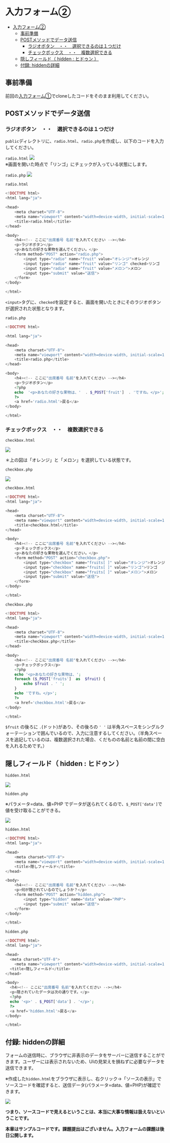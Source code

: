 ﻿# 入力フォーム②

- [入力フォーム②](#入力フォーム)
  - [事前準備](#事前準備)
  - [POSTメソッドでデータ送信](#postメソッドでデータ送信)
    - [ラジオボタン　・・　選択できるのは１つだけ](#ラジオボタン選択できるのは１つだけ)
    - [チェックボックス　・・　複数選択できる](#チェックボックス複数選択できる)
  - [隠しフィールド（ hidden : ヒドゥン ）](#隠しフィールド-hidden--ヒドゥン-)
  - [付録: hiddenの詳細](#付録-hiddenの詳細)

## 事前準備

前回の[入力フォーム①](../http-post-i/README.md)でcloneしたコードをそのまま利用してください。

## POSTメソッドでデータ送信

### ラジオボタン　・・　選択できるのは１つだけ

`public`ディレクトリに、`radio.html`、`radio.php`を作成し、以下のコードを入力してください。

`radio.html`
![](./images/radio_html_display.png)</br>
※画面を開いた時点で「リンゴ」にチェックが入っている状態にします。

`radio.php`
![](./images/radio_php_display.png)

`radio.html`

```php
<!DOCTYPE html>
<html lang="ja">

<head>
    <meta charset="UTF-8">
    <meta name="viewport" content="width=device-width, initial-scale=1.0">
    <title>radio.html</title>
</head>

<body>
    <h4><!-- ここに"出席番号 名前"を入れてください --></h4>
    <p>ラジオボタン</p>
    <p>あなたの好きな果物を選んでください。</p>
    <form method="POST" action="radio.php">
        <input type="radio" name="fruit" value="オレンジ">オレンジ
        <input type="radio" name="fruit" value="リンゴ" checked>リンゴ
        <input type="radio" name="fruit" value="メロン">メロン
        <input type="submit" value="送信">
    </form>
</body>

</html>
```

`<input>`タグに、`checked`を設定すると、画面を開いたときにそのラジオボタンが選択された状態となります。

`radio.php`

```php
<!DOCTYPE html>

<html lang="ja">

<head>
    <meta charset="UTF-8">
    <meta name="viewport" content="width=device-width, initial-scale=1.0">
    <title>radio.php</title>
</head>

<body>
    <h4><!-- ここに"出席番号 名前"を入れてください --></h4>
    <p>ラジオボタン</p>
    <?php
    echo  '<p>あなたの好きな果物は、'  . $_POST['fruit']  . 'ですね。</p>';
    ?>
    <a href='radio.html'>戻る</a>
</body>

</html>
```

### チェックボックス　・・　複数選択できる

`checkbox.html`

![](./images/checkbox_html_display.png)

＊上の図は「オレンジ」と「メロン」を選択している状態です。

`checkbox.php`

![](./images/checkbox_php_display.png)

`checkbox.html`

```php
<!DOCTYPE html>
<html lang="ja">

<head>
    <meta charset="UTF-8">
    <meta name="viewport" content="width=device-width, initial-scale=1.0">
    <title>checkbox.html</title>
</head>

<body>
    <h4><!-- ここに"出席番号 名前"を入れてください --></h4>
    <p>チェックボックス</p>
    <p>あなたの好きな果物を選んでください。</p>
    <form method="POST" action="checkbox.php">
        <input type="checkbox" name="fruits[ ]" value="オレンジ">オレンジ
        <input type="checkbox" name="fruits[ ]" value="リンゴ">リンゴ
        <input type="checkbox" name="fruits[ ]" value="メロン">メロン
        <input type="submit" value="送信">
    </form>
</body>

</html>
```

`checkbox.php`

```php
<!DOCTYPE html>
<html lang="ja">

<head>
    <meta charset="UTF-8">
    <meta name="viewport" content="width=device-width, initial-scale=1.0">
    <title>checkbox.php</title>
</head>

<body>
    <h4><!-- ここに"出席番号 名前"を入れてください --></h4>
    <p>チェックボックス</p>
    <?php
    echo '<p>あなたの好きな果物は、';
    foreach ($_POST['fruits']  as  $fruit) {
        echo $fruit . ' ';
    }
    echo 'ですね。</p>';
    ?>
    <a href='checkbox.html'>戻る</a>
</body>

</html>
```

`$fruit` の後ろに  `.`(ドット)があり、その後ろの `' '` は半角スペースをシングルクォーテーションで囲んでいるので、入力に注意するしてください。（半角スペースを追記しているのは、複数選択された場合、くだものの名前と名前の間に空白を入れるためです。）

## 隠しフィールド（ hidden : ヒドゥン ）

`hidden.html`

![](./images/hidden_html_display.png)

`hidden.php`

※パラメータ=data、値=PHP でデータが送られてくるので、`$_POST['data']`で値を受け取ることができる。</br>

![](./images/hidden_php_display.png)

`hidden.html`

```php
<!DOCTYPE html>
<html lang="ja">

<head>
    <meta charset="UTF-8">
    <meta name="viewport" content="width=device-width, initial-scale=1.0">
    <title>隠しフィールド</title>
</head>

<body>
    <h4><!-- ここに"出席番号 名前"を入れてください --></h4>
    <p>何が隠されているのでしょうか？</p>
    <form method="POST" action="hidden.php">
        <input type="hidden" name="data" value="PHP">
        <input type="submit" value="送信">
    </form>
</body>

</html>
```

`hidden.php`

```php
<!DOCTYPE html>
<html lang="ja">

<head>
  <meta charset="UTF-8">
    <meta name="viewport" content="width=device-width, initial-scale=1.0">
  <title>隠しフィールド</title>
</head>

<body>
  <h4><!-- ここに"出席番号 名前"を入れてください --></h4>
  <p>隠されていたデータは次の通りです。</p>
  <?php
  echo '<p>' . $_POST['data'] . '</p>';
  ?>
  <a href='hidden.html'>戻る</a>
</body>

</html>
```

## 付録: hiddenの詳細

フォームの送信時に、ブラウザに非表示のデータをサーバーに送信することができます。ユーザーには表示されないため、UIの見栄えを損ねずに必要なデータを送信できます。

※作成した`hidden.html`をブラウザに表示し、右クリック→「ソースの表示」でソースコードを確認すると、送信データ(パラメータ=data、値=PHP)が確認できます。</br>

![](./images/hidden_data.png)

**つまり、ソースコードで見えるということは、本当に大事な情報は扱えないということです。**

**本章はサンプルコードです。課題提出はございません。入力フォームの課題は後日公開します。**
